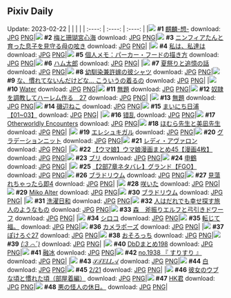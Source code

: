 ## Pixiv Daily
Update: 2023-02-22
|      |      |      |
| :----: | :----: | :----: |
|![](https://pixiv.microyu.workers.dev/c/240x480/img-master/img/2023/02/20/00/30/02/105539220_p0_master1200.jpg) **#1** [麒麟-想-](https://www.pixiv.net/artworks/105539220) download: [JPG](https://pixiv.microyu.workers.dev/img-original/img/2023/02/20/00/30/02/105539220_p0.jpg) [PNG](https://pixiv.microyu.workers.dev/img-original/img/2023/02/20/00/30/02/105539220_p0.png)|![](https://pixiv.microyu.workers.dev/c/240x480/img-master/img/2023/02/20/00/15/59/105538757_p0_master1200.jpg) **#2** [梅と珊瑚宮心海](https://www.pixiv.net/artworks/105538757) download: [JPG](https://pixiv.microyu.workers.dev/img-original/img/2023/02/20/00/15/59/105538757_p0.jpg) [PNG](https://pixiv.microyu.workers.dev/img-original/img/2023/02/20/00/15/59/105538757_p0.png)|![](https://pixiv.microyu.workers.dev/c/240x480/img-master/img/2023/02/21/00/26/14/105566419_p0_master1200.jpg) **#3** [ニンフィアたんと育った息子を見守る母の呟き](https://www.pixiv.net/artworks/105566419) download: [JPG](https://pixiv.microyu.workers.dev/img-original/img/2023/02/21/00/26/14/105566419_p0.jpg) [PNG](https://pixiv.microyu.workers.dev/img-original/img/2023/02/21/00/26/14/105566419_p0.png)|
|![](https://pixiv.microyu.workers.dev/c/240x480/img-master/img/2023/02/21/00/00/53/105565364_p0_master1200.jpg) **#4** [私は、私達は](https://www.pixiv.net/artworks/105565364) download: [JPG](https://pixiv.microyu.workers.dev/img-original/img/2023/02/21/00/00/53/105565364_p0.jpg) [PNG](https://pixiv.microyu.workers.dev/img-original/img/2023/02/21/00/00/53/105565364_p0.png)|![](https://pixiv.microyu.workers.dev/c/240x480/img-master/img/2023/02/21/07/00/09/105572113_p0_master1200.jpg) **#5** [個人メモ：パーカー・フードの描き方](https://www.pixiv.net/artworks/105572113) download: [JPG](https://pixiv.microyu.workers.dev/img-original/img/2023/02/21/07/00/09/105572113_p0.jpg) [PNG](https://pixiv.microyu.workers.dev/img-original/img/2023/02/21/07/00/09/105572113_p0.png)|![](https://pixiv.microyu.workers.dev/c/240x480/img-master/img/2023/02/21/00/00/59/105565384_p0_master1200.jpg) **#6** [ハム太郎](https://www.pixiv.net/artworks/105565384) download: [JPG](https://pixiv.microyu.workers.dev/img-original/img/2023/02/21/00/00/59/105565384_p0.jpg) [PNG](https://pixiv.microyu.workers.dev/img-original/img/2023/02/21/00/00/59/105565384_p0.png)|
|![](https://pixiv.microyu.workers.dev/c/240x480/img-master/img/2023/02/20/07/00/06/105545092_p0_master1200.jpg) **#7** [夏祭りと追憶の話](https://www.pixiv.net/artworks/105545092) download: [JPG](https://pixiv.microyu.workers.dev/img-original/img/2023/02/20/07/00/06/105545092_p0.jpg) [PNG](https://pixiv.microyu.workers.dev/img-original/img/2023/02/20/07/00/06/105545092_p0.png)|![](https://pixiv.microyu.workers.dev/c/240x480/img-master/img/2023/02/21/00/03/34/105565619_p0_master1200.jpg) **#8** [幼馴染兼許嫁の彼シャツ](https://www.pixiv.net/artworks/105565619) download: [JPG](https://pixiv.microyu.workers.dev/img-original/img/2023/02/21/00/03/34/105565619_p0.jpg) [PNG](https://pixiv.microyu.workers.dev/img-original/img/2023/02/21/00/03/34/105565619_p0.png)|![](https://pixiv.microyu.workers.dev/c/240x480/img-master/img/2023/02/20/00/01/12/105537995_p0_master1200.jpg) **#9** [な、慣れてないんだけどな... こういうの着るの](https://www.pixiv.net/artworks/105537995) download: [JPG](https://pixiv.microyu.workers.dev/img-original/img/2023/02/20/00/01/12/105537995_p0.jpg) [PNG](https://pixiv.microyu.workers.dev/img-original/img/2023/02/20/00/01/12/105537995_p0.png)|
|![](https://pixiv.microyu.workers.dev/c/240x480/img-master/img/2023/02/20/00/00/01/105537788_p0_master1200.jpg) **#10** [Water](https://www.pixiv.net/artworks/105537788) download: [JPG](https://pixiv.microyu.workers.dev/img-original/img/2023/02/20/00/00/01/105537788_p0.jpg) [PNG](https://pixiv.microyu.workers.dev/img-original/img/2023/02/20/00/00/01/105537788_p0.png)|![](https://pixiv.microyu.workers.dev/c/240x480/img-master/img/2023/02/20/08/15/28/105545927_p0_master1200.jpg) **#11** [無題](https://www.pixiv.net/artworks/105545927) download: [JPG](https://pixiv.microyu.workers.dev/img-original/img/2023/02/20/08/15/28/105545927_p0.jpg) [PNG](https://pixiv.microyu.workers.dev/img-original/img/2023/02/20/08/15/28/105545927_p0.png)|![](https://pixiv.microyu.workers.dev/c/240x480/img-master/img/2023/02/20/00/03/46/105538258_p0_master1200.jpg) **#12** [奴隷を調教してハーレム作る　27](https://www.pixiv.net/artworks/105538258) download: [JPG](https://pixiv.microyu.workers.dev/img-original/img/2023/02/20/00/03/46/105538258_p0.jpg) [PNG](https://pixiv.microyu.workers.dev/img-original/img/2023/02/20/00/03/46/105538258_p0.png)|
|![](https://pixiv.microyu.workers.dev/c/240x480/img-master/img/2023/02/20/22/50/33/105562856_p0_master1200.jpg) **#13** [無題](https://www.pixiv.net/artworks/105562856) download: [JPG](https://pixiv.microyu.workers.dev/img-original/img/2023/02/20/22/50/33/105562856_p0.jpg) [PNG](https://pixiv.microyu.workers.dev/img-original/img/2023/02/20/22/50/33/105562856_p0.png)|![](https://pixiv.microyu.workers.dev/c/240x480/img-master/img/2023/02/20/20/30/02/105558294_p0_master1200.jpg) **#14** [磯辺ねこ](https://www.pixiv.net/artworks/105558294) download: [JPG](https://pixiv.microyu.workers.dev/img-original/img/2023/02/20/20/30/02/105558294_p0.jpg) [PNG](https://pixiv.microyu.workers.dev/img-original/img/2023/02/20/20/30/02/105558294_p0.png)|![](https://pixiv.microyu.workers.dev/c/240x480/img-master/img/2023/02/20/12/00/10/105548562_p0_master1200.jpg) **#15** [まいにち日浦【01~03】](https://www.pixiv.net/artworks/105548562) download: [JPG](https://pixiv.microyu.workers.dev/img-original/img/2023/02/20/12/00/10/105548562_p0.jpg) [PNG](https://pixiv.microyu.workers.dev/img-original/img/2023/02/20/12/00/10/105548562_p0.png)|
|![](https://pixiv.microyu.workers.dev/c/240x480/img-master/img/2023/02/21/13/09/26/105576929_p0_master1200.jpg) **#16** [错乱](https://www.pixiv.net/artworks/105576929) download: [JPG](https://pixiv.microyu.workers.dev/img-original/img/2023/02/21/13/09/26/105576929_p0.jpg) [PNG](https://pixiv.microyu.workers.dev/img-original/img/2023/02/21/13/09/26/105576929_p0.png)|![](https://pixiv.microyu.workers.dev/c/240x480/img-master/img/2023/02/20/00/00/27/105537868_p0_master1200.jpg) **#17** [Otherworldly Encounters](https://www.pixiv.net/artworks/105537868) download: [JPG](https://pixiv.microyu.workers.dev/img-original/img/2023/02/20/00/00/27/105537868_p0.jpg) [PNG](https://pixiv.microyu.workers.dev/img-original/img/2023/02/20/00/00/27/105537868_p0.png)|![](https://pixiv.microyu.workers.dev/c/240x480/img-master/img/2023/02/20/18/25/19/105555129_p0_master1200.jpg) **#18** [ほむら先生と美凪先生](https://www.pixiv.net/artworks/105555129) download: [JPG](https://pixiv.microyu.workers.dev/img-original/img/2023/02/20/18/25/19/105555129_p0.jpg) [PNG](https://pixiv.microyu.workers.dev/img-original/img/2023/02/20/18/25/19/105555129_p0.png)|
|![](https://pixiv.microyu.workers.dev/c/240x480/img-master/img/2023/02/20/00/00/48/105537927_p0_master1200.jpg) **#19** [エレシュキガル](https://www.pixiv.net/artworks/105537927) download: [JPG](https://pixiv.microyu.workers.dev/img-original/img/2023/02/20/00/00/48/105537927_p0.jpg) [PNG](https://pixiv.microyu.workers.dev/img-original/img/2023/02/20/00/00/48/105537927_p0.png)|![](https://pixiv.microyu.workers.dev/c/240x480/img-master/img/2023/02/21/00/16/52/105566118_p0_master1200.jpg) **#20** [グラデーションニット](https://www.pixiv.net/artworks/105566118) download: [JPG](https://pixiv.microyu.workers.dev/img-original/img/2023/02/21/00/16/52/105566118_p0.jpg) [PNG](https://pixiv.microyu.workers.dev/img-original/img/2023/02/21/00/16/52/105566118_p0.png)|![](https://pixiv.microyu.workers.dev/c/240x480/img-master/img/2023/02/21/01/14/31/105567694_p0_master1200.jpg) **#21** [レディ・アヴァロン](https://www.pixiv.net/artworks/105567694) download: [JPG](https://pixiv.microyu.workers.dev/img-original/img/2023/02/21/01/14/31/105567694_p0.jpg) [PNG](https://pixiv.microyu.workers.dev/img-original/img/2023/02/21/01/14/31/105567694_p0.png)|
|![](https://pixiv.microyu.workers.dev/c/240x480/img-master/img/2023/02/20/00/02/49/105538180_p0_master1200.jpg) **#22** [【ウマ娘】ウマ娘漫画まとめ45【漫画4枚】](https://www.pixiv.net/artworks/105538180) download: [JPG](https://pixiv.microyu.workers.dev/img-original/img/2023/02/20/00/02/49/105538180_p0.jpg) [PNG](https://pixiv.microyu.workers.dev/img-original/img/2023/02/20/00/02/49/105538180_p0.png)|![](https://pixiv.microyu.workers.dev/c/240x480/img-master/img/2023/02/20/20/29/51/105558285_p0_master1200.jpg) **#23** [ブリ](https://www.pixiv.net/artworks/105558285) download: [JPG](https://pixiv.microyu.workers.dev/img-original/img/2023/02/20/20/29/51/105558285_p0.jpg) [PNG](https://pixiv.microyu.workers.dev/img-original/img/2023/02/20/20/29/51/105558285_p0.png)|![](https://pixiv.microyu.workers.dev/c/240x480/img-master/img/2023/02/21/00/00/31/105565310_p0_master1200.jpg) **#24** [申鶴](https://www.pixiv.net/artworks/105565310) download: [JPG](https://pixiv.microyu.workers.dev/img-original/img/2023/02/21/00/00/31/105565310_p0.jpg) [PNG](https://pixiv.microyu.workers.dev/img-original/img/2023/02/21/00/00/31/105565310_p0.png)|
|![](https://pixiv.microyu.workers.dev/c/240x480/img-master/img/2023/02/20/12/43/00/105549243_p0_master1200.jpg) **#25** [【2部7章ネタバレ】グランド【FGO】](https://www.pixiv.net/artworks/105549243) download: [JPG](https://pixiv.microyu.workers.dev/img-original/img/2023/02/20/12/43/00/105549243_p0.jpg) [PNG](https://pixiv.microyu.workers.dev/img-original/img/2023/02/20/12/43/00/105549243_p0.png)|![](https://pixiv.microyu.workers.dev/c/240x480/img-master/img/2023/02/21/00/01/17/105565426_p0_master1200.jpg) **#26** [ブラドリウム](https://www.pixiv.net/artworks/105565426) download: [JPG](https://pixiv.microyu.workers.dev/img-original/img/2023/02/21/00/01/17/105565426_p0.jpg) [PNG](https://pixiv.microyu.workers.dev/img-original/img/2023/02/21/00/01/17/105565426_p0.png)|![](https://pixiv.microyu.workers.dev/c/240x480/img-master/img/2023/02/20/08/45/20/105546223_p0_master1200.jpg) **#27** [見蕩れちゃったら即4](https://www.pixiv.net/artworks/105546223) download: [JPG](https://pixiv.microyu.workers.dev/img-original/img/2023/02/20/08/45/20/105546223_p0.jpg) [PNG](https://pixiv.microyu.workers.dev/img-original/img/2023/02/20/08/45/20/105546223_p0.png)|
|![](https://pixiv.microyu.workers.dev/c/240x480/img-master/img/2023/02/21/17/00/02/105580630_p0_master1200.jpg) **#28** [咲いた](https://www.pixiv.net/artworks/105580630) download: [JPG](https://pixiv.microyu.workers.dev/img-original/img/2023/02/21/17/00/02/105580630_p0.jpg) [PNG](https://pixiv.microyu.workers.dev/img-original/img/2023/02/21/17/00/02/105580630_p0.png)|![](https://pixiv.microyu.workers.dev/c/240x480/img-master/img/2023/02/20/16/04/40/105552451_p0_master1200.jpg) **#29** [Miko Alter](https://www.pixiv.net/artworks/105552451) download: [JPG](https://pixiv.microyu.workers.dev/img-original/img/2023/02/20/16/04/40/105552451_p0.jpg) [PNG](https://pixiv.microyu.workers.dev/img-original/img/2023/02/20/16/04/40/105552451_p0.png)|![](https://pixiv.microyu.workers.dev/c/240x480/img-master/img/2023/02/21/00/01/22/105565438_p0_master1200.jpg) **#30** [ブラドリウム](https://www.pixiv.net/artworks/105565438) download: [JPG](https://pixiv.microyu.workers.dev/img-original/img/2023/02/21/00/01/22/105565438_p0.jpg) [PNG](https://pixiv.microyu.workers.dev/img-original/img/2023/02/21/00/01/22/105565438_p0.png)|
|![](https://pixiv.microyu.workers.dev/c/240x480/img-master/img/2023/02/21/17/00/03/105580637_p0_master1200.jpg) **#31** [洗濯日和](https://www.pixiv.net/artworks/105580637) download: [JPG](https://pixiv.microyu.workers.dev/img-original/img/2023/02/21/17/00/03/105580637_p0.jpg) [PNG](https://pixiv.microyu.workers.dev/img-original/img/2023/02/21/17/00/03/105580637_p0.png)|![](https://pixiv.microyu.workers.dev/c/240x480/img-master/img/2023/02/20/15/39/44/105552013_p0_master1200.jpg) **#32** [人はだれでも幸せ探す旅人のようなもの](https://www.pixiv.net/artworks/105552013) download: [JPG](https://pixiv.microyu.workers.dev/img-original/img/2023/02/20/15/39/44/105552013_p0.jpg) [PNG](https://pixiv.microyu.workers.dev/img-original/img/2023/02/20/15/39/44/105552013_p0.png)|![](https://pixiv.microyu.workers.dev/c/240x480/img-master/img/2023/02/20/11/57/58/105548450_p0_master1200.jpg) **#33** [森　斧振りエルフと弓引きドワーフ](https://www.pixiv.net/artworks/105548450) download: [JPG](https://pixiv.microyu.workers.dev/img-original/img/2023/02/20/11/57/58/105548450_p0.jpg) [PNG](https://pixiv.microyu.workers.dev/img-original/img/2023/02/20/11/57/58/105548450_p0.png)|
|![](https://pixiv.microyu.workers.dev/c/240x480/img-master/img/2023/02/20/00/00/55/105537944_p0_master1200.jpg) **#34** [シロコ](https://www.pixiv.net/artworks/105537944) download: [JPG](https://pixiv.microyu.workers.dev/img-original/img/2023/02/20/00/00/55/105537944_p0.jpg) [PNG](https://pixiv.microyu.workers.dev/img-original/img/2023/02/20/00/00/55/105537944_p0.png)|![](https://pixiv.microyu.workers.dev/c/240x480/img-master/img/2023/02/20/16/51/33/105553082_p0_master1200.jpg) **#35** [転じて福。](https://www.pixiv.net/artworks/105553082) download: [JPG](https://pixiv.microyu.workers.dev/img-original/img/2023/02/20/16/51/33/105553082_p0.jpg) [PNG](https://pixiv.microyu.workers.dev/img-original/img/2023/02/20/16/51/33/105553082_p0.png)|![](https://pixiv.microyu.workers.dev/c/240x480/img-master/img/2023/02/21/00/00/52/105565362_p0_master1200.jpg) **#36** [カメラポーズ](https://www.pixiv.net/artworks/105565362) download: [JPG](https://pixiv.microyu.workers.dev/img-original/img/2023/02/21/00/00/52/105565362_p0.jpg) [PNG](https://pixiv.microyu.workers.dev/img-original/img/2023/02/21/00/00/52/105565362_p0.png)|
|![](https://pixiv.microyu.workers.dev/c/240x480/img-master/img/2023/02/20/13/06/21/105549605_p0_master1200.jpg) **#37** [ぽけろぐ27](https://www.pixiv.net/artworks/105549605) download: [JPG](https://pixiv.microyu.workers.dev/img-original/img/2023/02/20/13/06/21/105549605_p0.jpg) [PNG](https://pixiv.microyu.workers.dev/img-original/img/2023/02/20/13/06/21/105549605_p0.png)|![](https://pixiv.microyu.workers.dev/c/240x480/img-master/img/2023/02/20/22/05/47/105561334_p0_master1200.jpg) **#38** [おそろっち](https://www.pixiv.net/artworks/105561334) download: [JPG](https://pixiv.microyu.workers.dev/img-original/img/2023/02/20/22/05/47/105561334_p0.jpg) [PNG](https://pixiv.microyu.workers.dev/img-original/img/2023/02/20/22/05/47/105561334_p0.png)|![](https://pixiv.microyu.workers.dev/c/240x480/img-master/img/2023/02/20/02/09/47/105541774_p0_master1200.jpg) **#39** [_(:3 ⌒ﾞ)_](https://www.pixiv.net/artworks/105541774) download: [JPG](https://pixiv.microyu.workers.dev/img-original/img/2023/02/20/02/09/47/105541774_p0.jpg) [PNG](https://pixiv.microyu.workers.dev/img-original/img/2023/02/20/02/09/47/105541774_p0.png)|
|![](https://pixiv.microyu.workers.dev/c/240x480/img-master/img/2023/02/21/02/22/35/105569058_p0_master1200.jpg) **#40** [DbDまとめ198](https://www.pixiv.net/artworks/105569058) download: [JPG](https://pixiv.microyu.workers.dev/img-original/img/2023/02/21/02/22/35/105569058_p0.jpg) [PNG](https://pixiv.microyu.workers.dev/img-original/img/2023/02/21/02/22/35/105569058_p0.png)|![](https://pixiv.microyu.workers.dev/c/240x480/img-master/img/2023/02/20/00/20/22/105538920_p0_master1200.jpg) **#41** [融冰](https://www.pixiv.net/artworks/105538920) download: [JPG](https://pixiv.microyu.workers.dev/img-original/img/2023/02/20/00/20/22/105538920_p0.jpg) [PNG](https://pixiv.microyu.workers.dev/img-original/img/2023/02/20/00/20/22/105538920_p0.png)|![](https://pixiv.microyu.workers.dev/c/240x480/img-master/img/2023/02/20/20/57/38/105559074_p0_master1200.jpg) **#42** [no.1938 『 すりすり 』](https://www.pixiv.net/artworks/105559074) download: [JPG](https://pixiv.microyu.workers.dev/img-original/img/2023/02/20/20/57/38/105559074_p0.jpg) [PNG](https://pixiv.microyu.workers.dev/img-original/img/2023/02/20/20/57/38/105559074_p0.png)|
|![](https://pixiv.microyu.workers.dev/c/240x480/img-master/img/2023/02/20/00/00/44/105537915_p0_master1200.jpg) **#43** [𝒮𝒯𝐸𝐿𝐿𝒜](https://www.pixiv.net/artworks/105537915) download: [JPG](https://pixiv.microyu.workers.dev/img-original/img/2023/02/20/00/00/44/105537915_p0.jpg) [PNG](https://pixiv.microyu.workers.dev/img-original/img/2023/02/20/00/00/44/105537915_p0.png)|![](https://pixiv.microyu.workers.dev/c/240x480/img-master/img/2023/02/20/00/00/58/105537952_p0_master1200.jpg) **#44** [白](https://www.pixiv.net/artworks/105537952) download: [JPG](https://pixiv.microyu.workers.dev/img-original/img/2023/02/20/00/00/58/105537952_p0.jpg) [PNG](https://pixiv.microyu.workers.dev/img-original/img/2023/02/20/00/00/58/105537952_p0.png)|![](https://pixiv.microyu.workers.dev/c/240x480/img-master/img/2023/02/21/20/30/06/105585385_p0_master1200.jpg) **#45** [2/21](https://www.pixiv.net/artworks/105585385) download: [JPG](https://pixiv.microyu.workers.dev/img-original/img/2023/02/21/20/30/06/105585385_p0.jpg) [PNG](https://pixiv.microyu.workers.dev/img-original/img/2023/02/21/20/30/06/105585385_p0.png)|
|![](https://pixiv.microyu.workers.dev/c/240x480/img-master/img/2023/02/20/17/00/08/105553416_p0_master1200.jpg) **#46** [彼女のウブな頃と慣れた頃（部屋着編）](https://www.pixiv.net/artworks/105553416) download: [JPG](https://pixiv.microyu.workers.dev/img-original/img/2023/02/20/17/00/08/105553416_p0.jpg) [PNG](https://pixiv.microyu.workers.dev/img-original/img/2023/02/20/17/00/08/105553416_p0.png)|![](https://pixiv.microyu.workers.dev/c/240x480/img-master/img/2023/02/21/14/18/41/105577931_p0_master1200.jpg) **#47** [HK君](https://www.pixiv.net/artworks/105577931) download: [JPG](https://pixiv.microyu.workers.dev/img-original/img/2023/02/21/14/18/41/105577931_p0.jpg) [PNG](https://pixiv.microyu.workers.dev/img-original/img/2023/02/21/14/18/41/105577931_p0.png)|![](https://pixiv.microyu.workers.dev/c/240x480/img-master/img/2023/02/21/22/22/04/105588835_p0_master1200.jpg) **#48** [悪の怪人の休日。](https://www.pixiv.net/artworks/105588835) download: [JPG](https://pixiv.microyu.workers.dev/img-original/img/2023/02/21/22/22/04/105588835_p0.jpg) [PNG](https://pixiv.microyu.workers.dev/img-original/img/2023/02/21/22/22/04/105588835_p0.png)|
